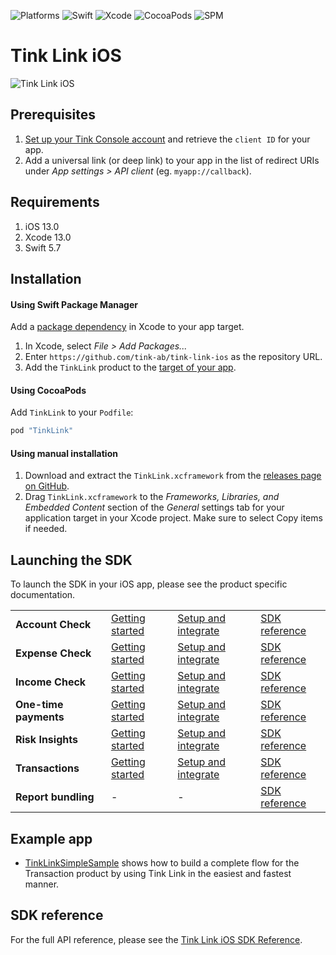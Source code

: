 ![Platforms](https://img.shields.io/badge/Platforms-iOS_13_14_15_16-brightgreen)
![Swift](https://img.shields.io/badge/Swift-5.7-blue)
![Xcode](https://img.shields.io/badge/Xcode-13_14-yellowgreen)
![CocoaPods](https://img.shields.io/cocoapods/v/TinkLink.svg)
![SPM](https://img.shields.io/badge/SPM-compatible-orange)

# Tink Link iOS

![Tink Link iOS](https://user-images.githubusercontent.com/3734694/228249248-b40cb9dd-eab1-41b6-af65-20d90040caca.png)

## Prerequisites

1. [Set up your Tink Console account](https://docs.tink.com/resources/console/set-up-your-tink-account) and retrieve the `client ID` for your app.
2. Add a universal link (or deep link) to your app in the list of redirect URIs under _App settings > API client_ (eg. `myapp://callback`).

## Requirements

1. iOS 13.0
2. Xcode 13.0
3. Swift 5.7

## Installation

#### Using Swift Package Manager

Add a [package dependency](https://help.apple.com/xcode/mac/current/#/devb83d64851) in Xcode to your app target.

1. In Xcode, select _File > Add Packages..._
2. Enter `https://github.com/tink-ab/tink-link-ios` as the repository URL.
3. Add the `TinkLink` product to the [target of your app](https://developer.apple.com/documentation/xcode/adding-package-dependencies-to-your-app).

#### Using CocoaPods

Add `TinkLink` to your `Podfile`:

```ruby
pod "TinkLink"
```

#### Using manual installation

1. Download and extract the `TinkLink.xcframework` from the [releases page on GitHub](https://github.com/tink-ab/tink-link-ios/releases).
2. Drag `TinkLink.xcframework` to the _Frameworks, Libraries, and Embedded Content_ section of the _General_ settings tab for your application target in your Xcode project. Make sure to select Copy items if needed.

## Launching the SDK

To launch the SDK in your iOS app, please see the product specific documentation.

|                       |                                                                                                                    |                                                                                                                                           |                                                                                                   |
| --------------------- | ------------------------------------------------------------------------------------------------------------------ | ----------------------------------------------------------------------------------------------------------------------------------------- | ------------------------------------------------------------------------------------------------- |
| **Account Check**     | [Getting started](https://docs.tink.com/resources/account-check/verify-your-first-account)                         | [Setup and integrate](https://docs.tink.com/resources/account-check/setup-and-integrate-account-check#tink-link-for-ios)                  | [SDK reference](https://tink-ab.github.io/tink-link-ios/documentation/tinklink/tink/accountcheck) |
| **Expense Check**     | [Getting started](https://docs.tink.com/resources/expense-check/fetch-your-first-expense-check-report)             | [Setup and integrate](https://docs.tink.com/resources/expense-check/setup-and-integrate-expense-check#tink-link-for-ios)                  | [SDK reference](https://tink-ab.github.io/tink-link-ios/documentation/tinklink/tink/expensecheck) |
| **Income Check**      | [Getting started](https://docs.tink.com/resources/income-check/fetch-your-first-income-check-report)               | [Setup and integrate](https://docs.tink.com/resources/income-check/setup-and-integrate-income-check#tink-link-for-ios)                    | [SDK reference](https://tink-ab.github.io/tink-link-ios/documentation/tinklink/tink/incomecheck)  |
| **One-time payments** | [Getting started](https://docs.tink.com/resources/payments/one-time-payments/initiate-your-first-one-time-payment) | [Setup and integrate](https://docs.tink.com/resources/payments/one-time-payments/setup-and-integrate-one-time-payments#tink-link-for-ios) | [SDK reference](https://tink-ab.github.io/tink-link-ios/documentation/tinklink/tink/payments)     |
| **Risk Insights**     | [Getting started](https://docs.tink.com/resources/risk-insights/fetch-your-first-risk-insights-report)             | [Setup and integrate](https://docs.tink.com/resources/risk-insights/setup-and-integrate-risk-insights#tink-link-for-ios)                  | [SDK reference](https://tink-ab.github.io/tink-link-ios/documentation/tinklink/tink/riskinsights) |
| **Transactions**      | [Getting started](https://docs.tink.com/resources/transactions/connect-to-a-bank-account)                          | [Setup and integrate](https://docs.tink.com/resources/transactions/setup-and-integrate-transactions#tink-link-for-ios)                    | [SDK reference](https://tink-ab.github.io/tink-link-ios/documentation/tinklink/tink/transactions) |
| **Report bundling**   | -                                                                                                                  | -                                                                                                                                         | [SDK reference](https://tink-ab.github.io/tink-link-ios/documentation/tinklink/tink/reports)      |

## Example app

- [TinkLinkSimpleSample](Samples/TinkLinkSimpleSample) shows how to build a complete flow for the Transaction product by using Tink Link in the easiest and fastest manner.

## SDK reference

For the full API reference, please see the [Tink Link iOS SDK Reference](https://tink-ab.github.io/tink-link-ios/documentation/tinklink/).
